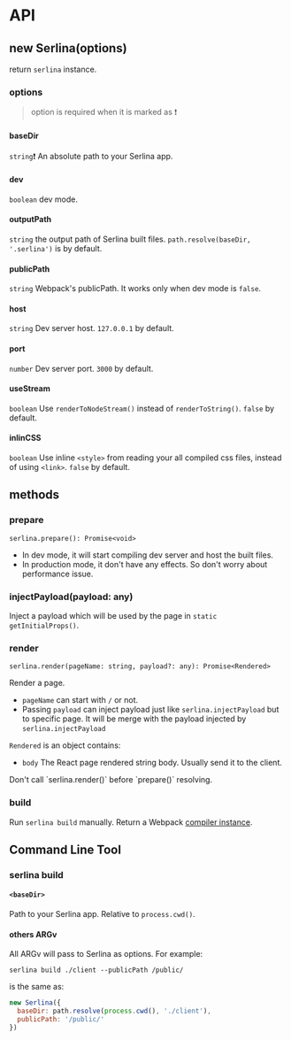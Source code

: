 # API

## new Serlina(options)

return `serlina` instance.

### options

> option is required when it is marked as ❗️

#### baseDir

`string`❗ An absolute path to your Serlina app.

#### dev

`boolean` dev mode.

#### outputPath

`string` the output path of Serlina built files. `path.resolve(baseDir, '.serlina')` is by default.

#### publicPath

`string` Webpack's publicPath. It works only when dev mode is `false`.

#### host

`string` Dev server host. `127.0.0.1` by default.

#### port

`number` Dev server port. `3000` by default.

#### useStream

`boolean` Use `renderToNodeStream()` instead of `renderToString()`. `false` by default.

#### inlinCSS

`boolean` Use inline `<style>` from reading your all compiled css files, instead of using `<link>`. `false` by default.

## methods

### prepare

`serlina.prepare(): Promise<void>`

- In dev mode, it will start compiling dev server and host the built files.
- In production mode, it don't have any effects. So don't worry about performance issue.

### injectPayload(payload: any)

Inject a payload which will be used by the page in `static getInitialProps()`.

### render

`serlina.render(pageName: string, payload?: any): Promise<Rendered>`

Render a page. 

- `pageName` can start with `/` or not.
- Passing `payload` can inject payload just like `serlina.injectPayload` but to specific page. It will be merge with the payload injected by `serlina.injectPayload`

`Rendered` is an object contains:

- `body` The React page rendered string body. Usually send it to the client.

<p class="warning">Don't call `serlina.render()` before `prepare()` resolving.</p>

### build

Run `serlina build` manually. Return a Webpack [compiler instance](https://webpack.js.org/api/node/#compiler-instance).

## Command Line Tool

### serlina build

#### `<baseDir>`

Path to your Serlina app. Relative to `process.cwd()`.

#### others ARGv

All ARGv will pass to Serlina as options. For example:

```
serlina build ./client --publicPath /public/
```

is the same as:

```js
new Serlina({
  baseDir: path.resolve(process.cwd(), './client'),
  publicPath: '/public/'
})
```
